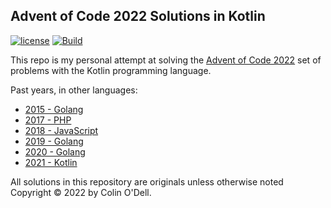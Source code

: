 ## Advent of Code 2022 Solutions in Kotlin

[![license](https://img.shields.io/github/license/colinodell/advent-2022)]()
[![Build](https://github.com/colinodell/advent-2022/actions/workflows/build.yml/badge.svg)](https://github.com/colinodell/advent-2022/actions/workflows/build.yml)

This repo is my personal attempt at solving the [Advent of Code 2022](http://adventofcode.com/2022) set of problems with the Kotlin programming language.

Past years, in other languages:
 * [2015 - Golang](https://github.com/colinodell/advent-2015)
 * [2017 - PHP](https://github.com/colinodell/advent-2017)
 * [2018 - JavaScript](https://github.com/colinodell/advent-2018)
 * [2019 - Golang](https://github.com/colinodell/advent-2019)
 * [2020 - Golang](https://github.com/colinodell/advent-2020)
 * [2021 - Kotlin](https://github.com/colinodell/advent-2021)

All solutions in this repository are originals unless otherwise noted
Copyright &copy; 2022 by Colin O'Dell.
